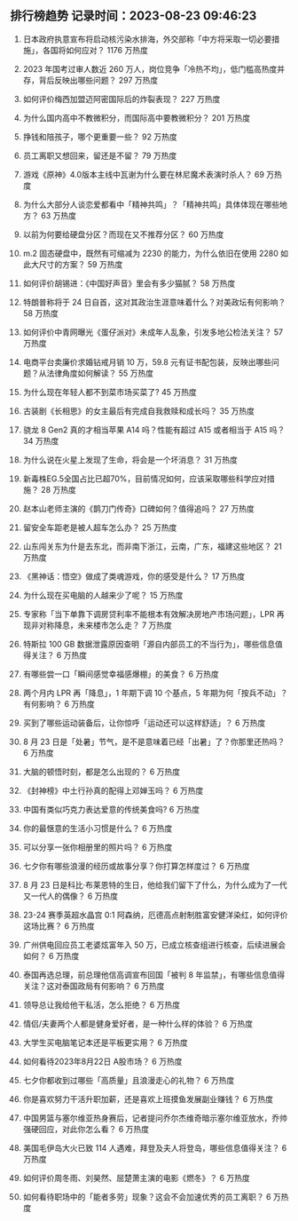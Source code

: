 
## 排行榜趋势 记录时间：2023-08-23 09:46:23
  
  1. 日本政府执意宣布将启动核污染水排海，外交部称「中方将采取一切必要措施」，各国将如何应对？ 1176 万热度
    
  2. 2023 年国考过审人数近 260 万人，岗位竞争「冷热不均」，低门槛高热度并存，背后反映出哪些问题？ 297 万热度
    
  3. 如何评价梅西加盟迈阿密国际后的炸裂表现？ 227 万热度
    
  4. 为什么国内高中不教微积分，而国际高中要教微积分？ 201 万热度
    
  5. 挣钱和陪孩子，哪个更重要一些？ 92 万热度
    
  6. 员工离职又想回来，留还是不留？ 79 万热度
    
  7. 游戏《原神》4.0版本主线中瓦谢为什么要在林尼魔术表演时杀人？ 69 万热度
    
  8. 为什么大部分人谈恋爱都看中「精神共鸣」？「精神共鸣」具体体现在哪些地方？ 63 万热度
    
  9. 以前为何要给硬盘分区？而现在又不推荐分区？ 60 万热度
    
  10. m.2 固态硬盘中，既然有可缩减为 2230 的能力，为什么依旧在使用 2280 如此大尺寸的方案？ 59 万热度
    
  11. 如何评价胡锡进：《中国好声音》里会有多少猫腻？ 58 万热度
    
  12. 特朗普称将于 24 日自首，这对其政治生涯意味着什么？对美政坛有何影响？ 58 万热度
    
  13. 如何评价中青网曝光《蛋仔派对》未成年人乱象，引发多地公检法关注？ 57 万热度
    
  14. 电商平台卖廉价求婚钻戒月销 10 万，59.8 元有证书配包装，反映出哪些问题？从法律角度如何解读？ 55 万热度
    
  15. 为什么现在年轻人都不到菜市场买菜了? 45 万热度
    
  16. 古装剧《长相思》的女主最后有完成自我救赎和成长吗？ 35 万热度
    
  17. 骁龙 8 Gen2 真的才相当苹果 A14 吗？性能有超过 A15 或者相当于 A15 吗？ 34 万热度
    
  18. 为什么说在火星上发现了生命，将会是一个坏消息？ 31 万热度
    
  19. 新毒株EG.5全国占比已超70%，目前情况如何，应该采取哪些科学应对措施？ 28 万热度
    
  20. 赵本山老师主演的《鹊刀门传奇》口碑如何？值得追吗？ 27 万热度
    
  21. 留安全车距老是被人超车怎么办？ 25 万热度
    
  22. 山东闯关东为什是去东北，而非南下浙江，云南，广东，福建这些地区？ 21 万热度
    
  23. 《黑神话：悟空》做成了类魂游戏，你的感受是什么？ 17 万热度
    
  24. 为什么现在买电脑的人越来少了呢？ 15 万热度
    
  25. 专家称「当下单靠下调房贷利率不能根本有效解决房地产市场问题」，LPR 再现非对称降息，未来楼市怎么走？ 7 万热度
    
  26. 特斯拉 100 GB 数据泄露原因查明「源自内部员工的不当行为」，哪些信息值得关注？ 6 万热度
    
  27. 有哪些尝一口「瞬间感觉幸福感爆棚」的美食？ 6 万热度
    
  28. 两个月内 LPR 再「降息」，1 年期下调 10 个基点，5 年期为何「按兵不动」？有何影响？ 6 万热度
    
  29. 买到了哪些运动装备后，让你惊呼「运动还可以这样舒适」？ 6 万热度
    
  30. 8 月 23 日是「处暑」节气，是不是意味着已经「出暑」了？你那里还热吗？ 6 万热度
    
  31. 大脑的顿悟时刻，都是怎么出现的？ 6 万热度
    
  32. 《封神榜》中土行孙真的配得上邓婵玉吗？ 6 万热度
    
  33. 中国有类似巧克力表达爱意的传统美食吗? 6 万热度
    
  34. 你的最惬意的生活小习惯是什么？ 6 万热度
    
  35. 可以分享一张你相册里的照片吗？ 6 万热度
    
  36. 七夕你有哪些浪漫的经历或故事分享？你打算怎样度过？ 6 万热度
    
  37. 8 月 23 日是科比·布莱恩特的生日，他给我们留下了什么，为什么成为了一代又一代人的偶像？ 6 万热度
    
  38. 23-24 赛季英超水晶宫 0:1 阿森纳，厄德高点射制胜富安健洋染红，如何评价这场比赛？ 6 万热度
    
  39. 广州供电回应员工老婆炫富年入 50 万，已成立核查组进行核查，后续进展会如何？ 6 万热度
    
  40. 泰国再选总理，前总理他信高调宣布回国「被判 8 年监禁」，有哪些信息值得关注？这对泰国政局有何影响？ 6 万热度
    
  41. 领导总让我给他干私活，怎么拒绝？ 6 万热度
    
  42. 情侣/夫妻两个人都是健身爱好者，是一种什么样的体验？ 6 万热度
    
  43. 大学生买电脑笔记本还是平板更实用？ 6 万热度
    
  44. 如何看待2023年8月22日 A股市场？ 6 万热度
    
  45. 七夕你都收到过哪些「高质量」且浪漫走心的礼物？ 6 万热度
    
  46. 你是喜欢努力干活升职加薪，还是喜欢上班摸鱼发展副业赚钱？ 6 万热度
    
  47. 中国男篮与塞尔维亚热身赛后，记者提问乔尔杰维奇暗示塞尔维亚放水，乔帅强硬回应，对此你怎么看？ 6 万热度
    
  48. 美国毛伊岛大火已致 114 人遇难，拜登及夫人将登岛，哪些信息值得关注？ 6 万热度
    
  49. 如何评价周冬雨、刘昊然、屈楚萧主演的电影《燃冬》？ 6 万热度
    
  50. 如何看待职场中的「能者多劳」现象？这会不会加速优秀的员工离职？ 6 万热度
    